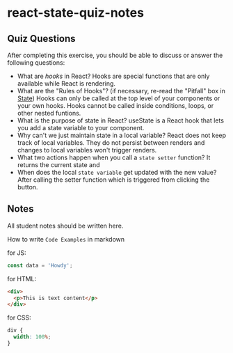 # react-state-quiz-notes

## Quiz Questions

After completing this exercise, you should be able to discuss or answer the following questions:

- What are _hooks_ in React?
  Hooks are special functions that are only available while React is rendering.
- What are the "Rules of Hooks"? (if necessary, re-read the "Pitfall" box in [State](https://react.dev/learn/state-a-components-memory))
  Hooks can only be called at the top level of your components or your own hooks. Hooks cannot be called inside conditions, loops, or other nested funtions.
- What is the purpose of state in React?
  useState is a React hook that lets you add a state variable to your component.
- Why can't we just maintain state in a local variable?
  React does not keep track of local variables. They do not persist between renders and changes to local variables won't trigger renders.
- What two actions happen when you call a `state setter` function?
  It returns the current state and
- When does the local `state variable` get updated with the new value?
  After calling the setter function which is triggered from clicking the button.

## Notes

All student notes should be written here.

How to write `Code Examples` in markdown

for JS:

```javascript
const data = 'Howdy';
```

for HTML:

```html
<div>
  <p>This is text content</p>
</div>
```

for CSS:

```css
div {
  width: 100%;
}
```
